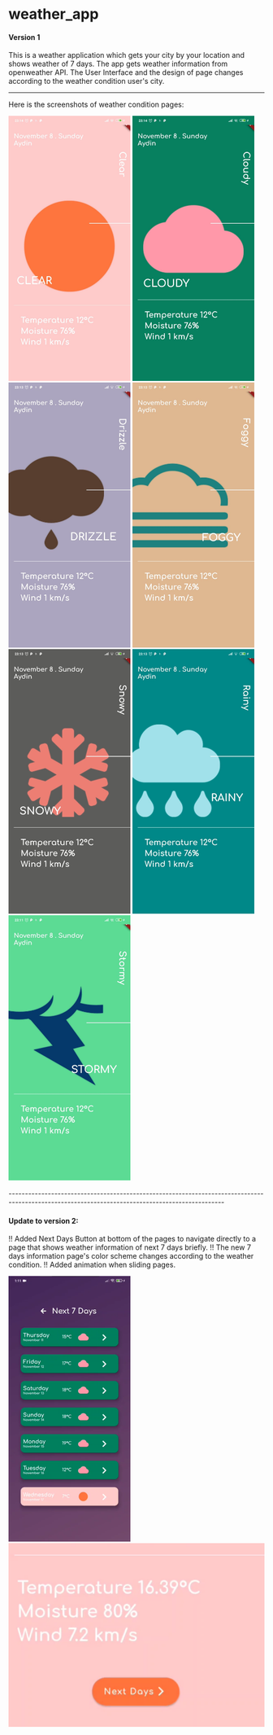 # weather_app

#### Version 1

This is a weather application which gets your city by your location and shows weather of 7 days. The app gets weather information from openweather API.
The User Interface and the design of page changes according to the weather condition user's city.

----------------------------------------------------
Here is the screenshots of weather condition pages:


<p float="left">
  <img src="screenshots/Clear.jpeg" width="240" />
  <img src="screenshots/Cloudy.jpeg" width="240" /> 
  <img src="screenshots/Drizzle.jpeg" width="240" />
  <img src="screenshots/Foggy.jpeg" width="240" />
  <img src="screenshots/Snowy.jpeg" width="240" /> 
  <img src="screenshots/Rainy.jpeg" width="240" />
  <img src="screenshots/Stormy.jpeg" width="240" />
</p>
------------------------------------------------------------------------------------------------------------------------------------------------


#### Update to version 2:

!! Added Next Days Button at bottom of the pages to navigate directly to a page that shows weather information of next 7 days briefly.
!! The new 7 days information page's color scheme changes according to the weather condition.
!! Added animation when sliding pages.

<p float="left">
  <img src="screenshots/7Days.jpeg" width="240" /> 
  <img src="screenshots/NextDays.jpeg" width="600" />
</p>

